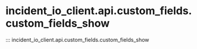 # incident_io_client.api.custom_fields.custom_fields_show

::: incident_io_client.api.custom_fields.custom_fields_show